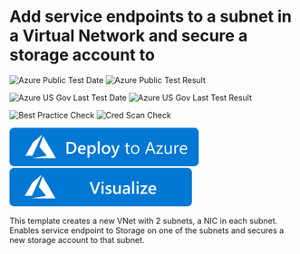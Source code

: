 # Add service endpoints to a subnet in a Virtual Network and secure a storage account to

![Azure Public Test Date](https://azurequickstartsservice.blob.core.windows.net/badges/201-vnet-2subnets-service-endpoints-storage-integration/PublicLastTestDate.svg)
![Azure Public Test Result](https://azurequickstartsservice.blob.core.windows.net/badges/201-vnet-2subnets-service-endpoints-storage-integration/PublicDeployment.svg)

![Azure US Gov Last Test Date](https://azurequickstartsservice.blob.core.windows.net/badges/201-vnet-2subnets-service-endpoints-storage-integration/FairfaxLastTestDate.svg)
![Azure US Gov Last Test Result](https://azurequickstartsservice.blob.core.windows.net/badges/201-vnet-2subnets-service-endpoints-storage-integration/FairfaxDeployment.svg)

![Best Practice Check](https://azurequickstartsservice.blob.core.windows.net/badges/201-vnet-2subnets-service-endpoints-storage-integration/BestPracticeResult.svg)
![Cred Scan Check](https://azurequickstartsservice.blob.core.windows.net/badges/201-vnet-2subnets-service-endpoints-storage-integration/CredScanResult.svg)

[![Deploy To Azure](https://raw.githubusercontent.com/Azure/azure-quickstart-templates/master/1-CONTRIBUTION-GUIDE/images/deploytoazure.svg?sanitize=true)]("https://portal.azure.com/#create/Microsoft.Template/uri/https%3A%2F%2Fraw.githubusercontent.com%2FAzure%2Fazure-quickstart-templates%2Fmaster%2F201-vnet-2subnets-service-endpoints-storage-integration%2Fazuredeploy.json")
[![Visualize](https://raw.githubusercontent.com/Azure/azure-quickstart-templates/master/1-CONTRIBUTION-GUIDE/images/visualizebutton.svg?sanitize=true)]("http://armviz.io/#/?load=https%3A%2F%2Fraw.githubusercontent.com%2FAzure%2Fazure-quickstart-templates%2Fmaster%2F201-vnet-2subnets-service-endpoints-storage-integration%2Fazuredeploy.json")

This template creates a new VNet with 2 subnets, a NIC in each subnet. Enables
service endpoint to Storage on one of the subnets and secures a new storage
account to that subnet.
